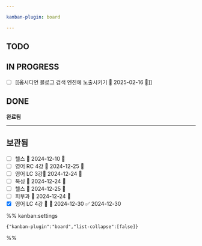 ```yaml
---

kanban-plugin: board

---
```


## TODO



## IN PROGRESS

- [ ] [[옵시디언 블로그 검색 엔진에 노출시키기 📅 2025-02-16 🔺]]


## DONE

**완료됨**


***

## 보관됨

- [ ] 헬스 📅 2024-12-10 🔼
- [ ] 영어 RC 4강 📅 2024-12-25 🔼
- [ ] 영어 LC 3강📅 2024-12-24 🔼
- [ ] 복싱 📅 2024-12-24 🔺
- [ ] 헬스 📅 2024-12-25 🔼
- [ ] 피부과 📅 2024-12-24 🔺
- [x] 영어 LC 4강 🔼 📅 2024-12-30 ✅ 2024-12-30

%% kanban:settings
```
{"kanban-plugin":"board","list-collapse":[false]}
```
%%
